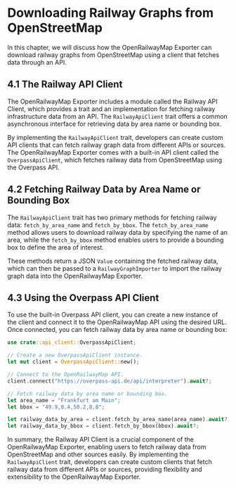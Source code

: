 # Downloading Railway Graphs from OpenStreetMap

In this chapter, we will discuss how the OpenRailwayMap Exporter can download railway graphs from OpenStreetMap using a client that fetches data through an API.

## 4.1 The Railway API Client

The OpenRailwayMap Exporter includes a module called the Railway API Client, which provides a trait and an implementation for fetching railway infrastructure data from an API. The `RailwayApiClient` trait offers a common asynchronous interface for retrieving data by area name or bounding box.

By implementing the `RailwayApiClient` trait, developers can create custom API clients that can fetch railway graph data from different APIs or sources. The OpenRailwayMap Exporter comes with a built-in API client called the `OverpassApiClient`, which fetches railway data from OpenStreetMap using the Overpass API.

## 4.2 Fetching Railway Data by Area Name or Bounding Box

The `RailwayApiClient` trait has two primary methods for fetching railway data: `fetch_by_area_name` and `fetch_by_bbox`. The `fetch_by_area_name` method allows users to download railway data by specifying the name of an area, while the `fetch_by_bbox` method enables users to provide a bounding box to define the area of interest.

These methods return a JSON `Value` containing the fetched railway data, which can then be passed to a `RailwayGraphImporter` to import the railway graph data into the OpenRailwayMap Exporter.

## 4.3 Using the Overpass API Client

To use the built-in Overpass API client, you can create a new instance of the client and connect it to the OpenRailwayMap API using the desired URL. Once connected, you can fetch railway data by area name or bounding box:

```rust
use crate::api_client::OverpassApiClient;

// Create a new OverpassApiClient instance.
let mut client = OverpassApiClient::new();

// Connect to the OpenRailwayMap API.
client.connect("https://overpass-api.de/api/interpreter").await?;

// Fetch railway data by area name or bounding box.
let area_name = "Frankfurt am Main";
let bbox = "49.9,8.4,50.2,8.8";

let railway_data_by_area = client.fetch_by_area_name(area_name).await?;
let railway_data_by_bbox = client.fetch_by_bbox(bbox).await?;
```

In summary, the Railway API Client is a crucial component of the OpenRailwayMap Exporter, enabling users to fetch railway data from OpenStreetMap and other sources easily. By implementing the `RailwayApiClient` trait, developers can create custom clients that fetch railway data from different APIs or sources, providing flexibility and extensibility to the OpenRailwayMap Exporter.
